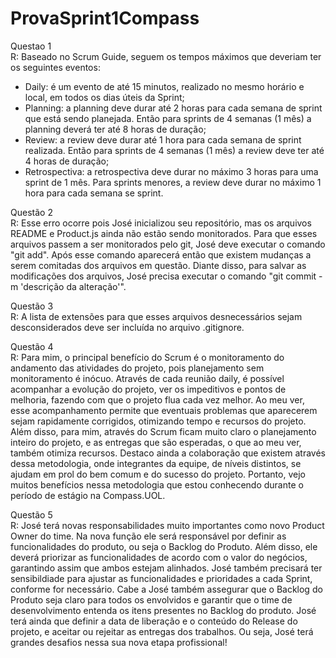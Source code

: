 # ProvaSprint1Compass

Questao 1<br>
R: Baseado no Scrum Guide, seguem os tempos máximos que deveriam ter os seguintes eventos:
- Daily: é um evento de até 15 minutos, realizado no mesmo horário e local, em todos os dias úteis da Sprint;
- Planning: a planning deve durar até 2 horas para cada semana de sprint que está sendo planejada. Então para sprints de 4 semanas (1 mês) a planning deverá ter até 8 horas de duração;
- Review: a review deve durar até 1 hora para cada semana de sprint realizada. Então para sprints de 4 semanas (1 mês) a review deve ter até 4 horas de duração;
- Retrospectiva: a retrospectiva deve durar no máximo 3 horas para uma sprint de 1 mês. Para sprints menores, a review deve durar no máximo 1 hora para cada semana se sprint.

Questão 2<br>
R: Esse erro ocorre pois José inicializou seu repositório, mas os arquivos README e Product.js ainda não estão sendo monitorados. Para que esses arquivos passem a ser monitorados pelo git, José deve executar o comando "git add". Após esse comando aparecerá então que existem mudanças a serem comitadas dos arquivos em questão. Diante disso, para salvar as modificações dos arquivos, José precisa executar o comando "git commit -m 'descrição da alteração'".

Questão 3<br>
R: A lista de extensões para que esses arquivos desnecessários sejam desconsiderados deve ser incluída no arquivo .gitignore.

Questão 4<br>
R: Para mim, o principal benefício do Scrum é o monitoramento do andamento das atividades do projeto, pois planejamento sem monitoramento é inócuo. Através de cada reunião daily, é possível acompanhar a evolução do projeto, ver os impeditivos e pontos de melhoria, fazendo com que o projeto flua cada vez melhor. Ao meu ver, esse acompanhamento permite que eventuais problemas que aparecerem sejam rapidamente corrigidos, otimizando tempo e recursos do projeto.
Além disso, para mim, através do Scrum ficam muito claro o planejamento inteiro do projeto, e as entregas que são esperadas, o que ao meu ver, também otimiza recursos.
Destaco ainda a colaboração que existem através dessa metodologia, onde integrantes da equipe, de níveis distintos, se ajudam em prol do bem comum e do sucesso do projeto.
Portanto, vejo muitos benefícios nessa metodologia que estou conhecendo durante o período de estágio na Compass.UOL.

Questão 5<br>
R: José terá novas responsabilidades muito importantes como novo Product Owner do time. Na nova função ele será responsável por definir as funcionalidades do produto, ou seja o Backlog do Produto. Além disso, ele deverá priorizar as funcionalidades de acordo com o valor do negócios, garantindo assim que ambos estejam alinhados. José também precisará ter sensibildiade para ajustar as funcionalidades e prioridades a cada Sprint, conforme for necessário. Cabe a José também assegurar que o Backlog do Produto seja claro para todos os envolvidos e garantir que o time de desenvolvimento entenda os itens presentes no Backlog do produto. José terá ainda que definir a data de liberação e o conteúdo do Release do projeto, e aceitar ou rejeitar as entregas dos trabalhos. Ou seja, José terá grandes desafios nessa sua nova etapa profissional!

